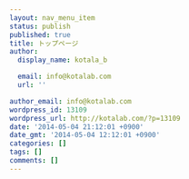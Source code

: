 ```yaml
---
layout: nav_menu_item
status: publish
published: true
title: トップページ
author:
  display_name: kotala_b

  email: info@kotalab.com
  url: ''

author_email: info@kotalab.com
wordpress_id: 13109
wordpress_url: http://kotalab.com/?p=13109
date: '2014-05-04 21:12:01 +0900'
date_gmt: '2014-05-04 12:12:01 +0900'
categories: []
tags: []
comments: []
---
```


